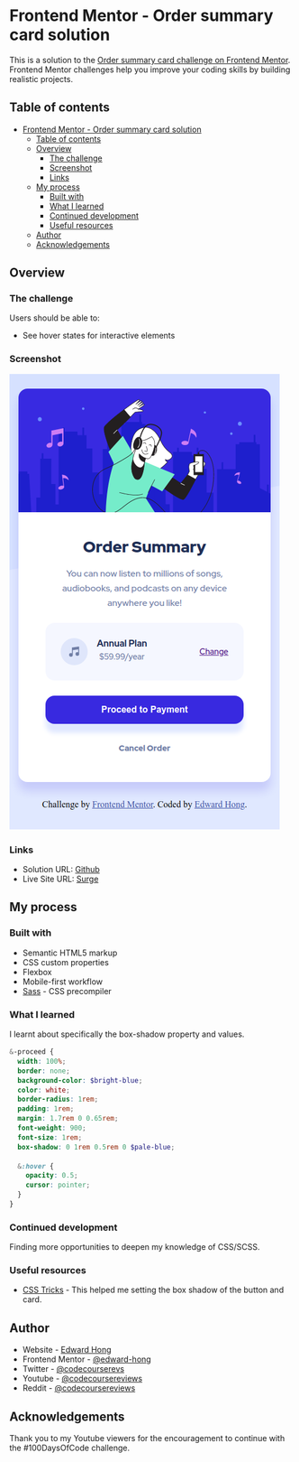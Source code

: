 # Frontend Mentor - Order summary card solution

This is a solution to the [Order summary card challenge on Frontend Mentor](https://www.frontendmentor.io/challenges/order-summary-component-QlPmajDUj). Frontend Mentor challenges help you improve your coding skills by building realistic projects.

## Table of contents

- [Frontend Mentor - Order summary card solution](#frontend-mentor---order-summary-card-solution)
  - [Table of contents](#table-of-contents)
  - [Overview](#overview)
    - [The challenge](#the-challenge)
    - [Screenshot](#screenshot)
    - [Links](#links)
  - [My process](#my-process)
    - [Built with](#built-with)
    - [What I learned](#what-i-learned)
    - [Continued development](#continued-development)
    - [Useful resources](#useful-resources)
  - [Author](#author)
  - [Acknowledgements](#acknowledgements)

## Overview

### The challenge

Users should be able to:

- See hover states for interactive elements

### Screenshot

![Screenshot](./images/screenshot.png)

### Links

- Solution URL: [Github](https://github.com/Code-Course-Reviews/100-days-of-code/tree/main/interactive-rating-component)
- Live Site URL: [Surge](https://order-summary-component-fm.surge.sh/)

## My process

### Built with

- Semantic HTML5 markup
- CSS custom properties
- Flexbox
- Mobile-first workflow
- [Sass](https://sass-lang.com/) - CSS precompiler

### What I learned

I learnt about specifically the box-shadow property and values.

```scss
&-proceed {
  width: 100%;
  border: none;
  background-color: $bright-blue;
  color: white;
  border-radius: 1rem;
  padding: 1rem;
  margin: 1.7rem 0 0.65rem;
  font-weight: 900;
  font-size: 1rem;
  box-shadow: 0 1rem 0.5rem 0 $pale-blue;

  &:hover {
    opacity: 0.5;
    cursor: pointer;
  }
}
```

### Continued development

Finding more opportunities to deepen my knowledge of CSS/SCSS.

### Useful resources

- [CSS Tricks](https://css-tricks.com/almanac/properties/b/box-shadow/) - This helped me setting the box shadow of the button and card.

## Author

- Website - [Edward Hong](https://edwardhong.tech)
- Frontend Mentor - [@edward-hong](https://www.frontendmentor.io/profile/edward-hong)
- Twitter - [@codecourserevs](https://twitter.com/codecourserevs)
- Youtube - [@codecoursereviews](https://www.youtube.com/channel/UCMZA3I7RsWzerxqeTQf_VHQ)
- Reddit - [@codecoursereviews](https://www.reddit.com/user/codecoursereviews)

## Acknowledgements

Thank you to my Youtube viewers for the encouragement to continue with the #100DaysOfCode challenge.
